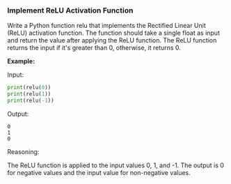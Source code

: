 ### Implement ReLU Activation Function

Write a Python function relu that implements the Rectified Linear Unit (ReLU) activation function. The function should 
take a single float as input and return the value after applying the ReLU function. The ReLU function returns
the input if it's greater than 0, otherwise, it returns 0.

**Example:**

Input:
```python
print(relu(0)) 
print(relu(1)) 
print(relu(-1))
```

Output:
```
0
1
0
```

Reasoning:

The ReLU function is applied to the input values 0, 1, and -1. The output is 0 for negative values 
and the input value for non-negative values.